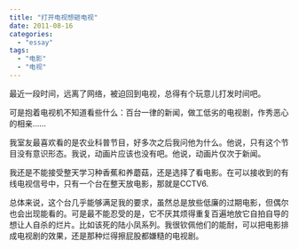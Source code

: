 ```yaml
---
title: "打开电视想砸电视"
date: 2011-08-16
categories: 
  - "essay"
tags: 
  - "电影"
  - "电视"
---
```


最近一段时间，远离了网络，被迫回到电视，总得有个玩意儿打发时间吧。

可是抱着电视机不知道看些什么：百台一律的新闻，做工低劣的电视剧，作秀恶心的相亲……

我室友最喜欢看的是农业科普节目，好多次之后我问他为什么。他说，只有这个节目没有意识形态。我说，动画片应该也没有吧。他说，动画片仅次于新闻。

我还是不能接受整天学习种香蕉和养蘑菇，还是选择了看电影。在可以接收到的有线电视信号中，只有一个台在整天放电影，那就是CCTV6.

总体来说，这个台几乎能够满足我的要求，虽然总是放些低廉的过期电影，但偶尔也会出现能看的。可是最不能忍受的是，它不厌其烦得重复百遍地放它自拍自导的想让人自杀的烂片。比如该死的陆小凤系列。我很钦佩他们的能耐，可以把电影排成电视剧的效果，还是那种烂得擦屁股都嫌糙的电视剧。
